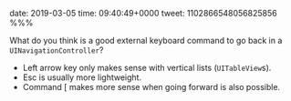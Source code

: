 date: 2019-03-05
time: 09:40:49+0000
tweet: 1102866548056825856
%%%

What do you think is a good external keyboard command to go back in a `UINavigationController`?

- Left arrow key only makes sense with vertical lists (`UITableView`s).
- Esc is usually more lightweight.
- Command [ makes more sense when going forward is also possible.
